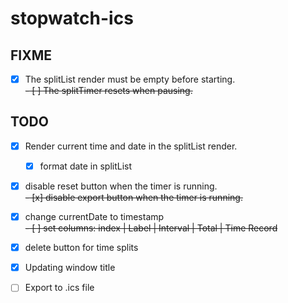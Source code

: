 # stopwatch-ics

## FIXME

- [x] The splitList render must be empty before starting.\
      ~~- [ ] The splitTimer resets when pausing.~~

## TODO

- [x] Render current time and date in the splitList render.
  - [x] format date in splitList
- [x] disable reset button when the timer is running.\
      ~~- [x] disable export button when the timer is running.~~
- [x] change currentDate to timestamp\
~~- [ ] set columns: index | Label | Interval | Total | Time Record~~
- [x] delete button for time splits
- [x] Updating window title

- [ ] Export to .ics file
